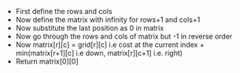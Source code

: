 - First define the rows and cols
- Now define the matrix with infinity for rows+1 and cols+1
- Now substitute the last position as 0 in matrix
- Now go through the rows and cols of matrix but -1 in reverse order
- Now matrix[r][c] = grid[r][c] i.e cost at the current index  + min(matrix[r+1][c] i.e down, matrix[r][c+1] i.e. right)
- Return matrix[0][0]